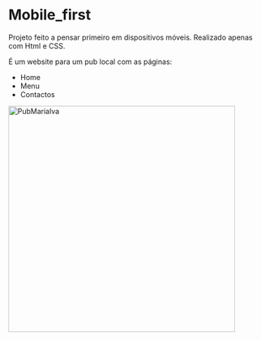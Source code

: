 # Mobile_first
 Projeto feito a pensar primeiro em dispositivos móveis. Realizado apenas com Html e CSS. 
 
 É um website para um pub local com as páginas:
 * Home
 * Menu
 * Contactos

<img width="447" alt="PubMarialva" src="https://github.com/Joanapdcoelho/Mobile_first/assets/47078762/14325683-9ba0-4349-b4ac-3ad2ca24f980">



